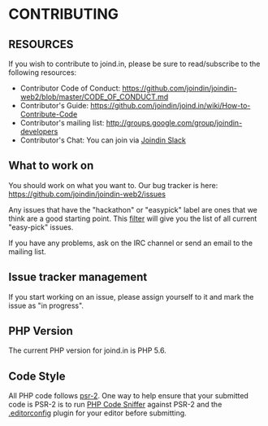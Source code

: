 # CONTRIBUTING

## RESOURCES

If you wish to contribute to joind.in, please be sure to
read/subscribe to the following resources:

 -  Contributor Code of Conduct: https://github.com/joindin/joindin-web2/blob/master/CODE_OF_CONDUCT.md
 -  Contributor's Guide:
    https://github.com/joindin/joind.in/wiki/How-to-Contribute-Code
 -  Contributor's mailing list:
    http://groups.google.com/group/joindin-developers
 -  Contributor's Chat: You can join via [Joindin Slack](https://join.slack.com/t/joindin/shared_invite/enQtNzY2MTEzOTU3ODkwLTMzNTc3ZDFlNTAxMTc2ZjliYjAzNDExZTkzM2NmZDFjYjcyMjNkMWYzMjNhZjE4MzA1MTljZDk2NzNiMzk5MjU)

## What to work on

You should work on what you want to. Our bug tracker is
here: https://github.com/joindin/joindin-web2/issues

Any issues that have the "hackathon" or "easypick" label are ones that we think
are a good starting point. This [filter](https://github.com/joindin/joindin-web2/issues?q=is%3Aopen+is%3Aissue+label%3Aeasy-pick) will give you the list of all
current "easy-pick" issues.

If you have any problems, ask on the IRC channel or send an email to
the mailing list.

## Issue tracker management

If you start working on an issue, please assign yourself to it and mark the issue as "in progress".

## PHP Version

The current PHP version for joind.in is PHP 5.6.

## Code Style

All PHP code follows [psr-2](http://www.php-fig.org/psr/psr-2/). One way to help ensure that your submitted code is PSR-2 is to run [PHP Code Sniffer](https://github.com/squizlabs/PHP_CodeSniffer) against PSR-2 and the [.editorconfig](http://editorconfig.org/) plugin for your editor before submitting.
